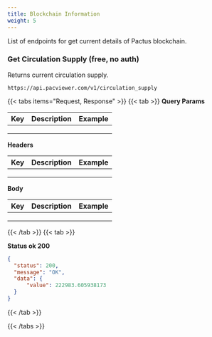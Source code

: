 ```yaml
---
title: Blockchain Information
weight: 5
---
```


List of endpoints for get current details of Pactus blockchain.

### Get Circulation Supply (free, no auth)

Returns current circulation supply.

```
https://api.pacviewer.com/v1/circulation_supply
```

{{< tabs items="Request, Response" >}}
  {{< tab >}}
**Query Params**

| Key | Description                  | Example |
|---------|---------------------------|---|
|  | | |
|  |                          | |
|         |                           ||

**Headers**

| Key | Description                  | Example |
|---------|---------------------------|---|
|  | | |
|  |                          | |
|         |                           ||

**Body**

| Key | Description                  | Example |
|---------|---------------------------|---|
|  | | |
|  |                          | |
|         |                           ||
  {{< /tab >}}
  {{< tab >}}

  **Status ok 200**

  ```json
{
    "status": 200,
    "message": "OK",
    "data": {
        "value": 222983.605938173
    }
}
  ```
  {{< /tab >}}

{{< /tabs >}}